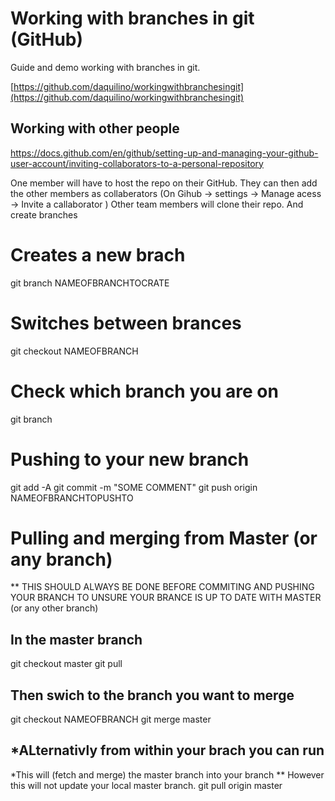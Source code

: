 # Working with branches in git (GitHub)
Guide and demo working with branches in git.

[https://github.com/daquilino/workingwithbranchesingit](https://github.com/daquilino/workingwithbranchesingit)

## Working with other people
https://docs.github.com/en/github/setting-up-and-managing-your-github-user-account/inviting-collaborators-to-a-personal-repository

One member will have to host the repo on their GitHub.
They can then add the other members as collaberators
(On Gihub -> settings -> Manage acess -> Invite a callaborator ) 
Other team members will clone their repo. And create branches


# Creates a new brach
git branch NAMEOFBRANCHTOCRATE

# Switches between brances
git checkout NAMEOFBRANCH

# Check which branch you are on
git branch

#  Pushing to your new branch

git add -A
git commit -m "SOME COMMENT"
git push origin NAMEOFBRANCHTOPUSHTO


# Pulling and merging from Master (or any branch)
** THIS SHOULD ALWAYS BE DONE BEFORE COMMITING AND PUSHING YOUR BRANCH TO UNSURE YOUR BRANCE IS UP TO DATE WITH MASTER (or any other branch)

## In the master branch
git checkout master
git pull

## Then swich to the branch you want to merge
git checkout NAMEOFBRANCH
git merge master

## *ALternativly from within your brach you can run
*This will (fetch and merge) the master branch into your branch
** However this will not update your local master branch.
git pull origin master